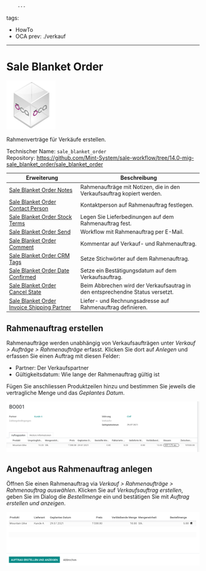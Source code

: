 		---
tags:
- HowTo
- OCA
prev: ./verkauf
---
# Sale Blanket Order
![icon_oca_app](assets/icon_oca_app.png)

Rahmenverträge für Verkäufe erstellen.

Technischer Name: `sale_blanket_order`\
Repository: <https://github.com/Mint-System/sale-workflow/tree/14.0-mig-sale_blanket_order/sale_blanket_order>

| Erweiterung                                                                                             | Beschreibung                                                                  |
| ------------------------------------------------------------------------------------------------------- | ----------------------------------------------------------------------------- |
| [Sale Blanket Order Notes](Sale%20Blanket%20Order%20Notes.md)                                           | Rahmenaufträge mit Notizen, die in den Verkaufsauftrag kopiert werden.        |
| [Sale Blanket Order Contact Person](Sale%20Blanket%20Order%20Contact%20Person.md)                       | Kontaktperson auf Rahmenauftrag festlegen.                                    |
| [Sale Blanket Order Stock Terms](Sale%20Blanket%20Order%20Stock%20Terms.md)                             | Legen Sie Lieferbedinungen auf dem Rahmenauftrag fest.                        |
| [Sale Blanket Order Send](Sale%20Blanket%20Order%20Send.md)                                             | Workflow mit Rahmenauftrag per E-Mail.                                        |
| [Sale Blanket Order Comment](Sale%20Blanket%20Order%20Comment.md)                                       | Kommentar auf Verkauf- und Rahmenauftrag.                                     |
| [Sale Blanket Order CRM Tags](Sale%20Blanket%20Order%20CRM%20Tags.md)                                   | Setze Stichwörter auf dem Rahmenauftrag.                                      |
| [Sale Blanket Order Date Confirmed](Sale%20Blanket%20Order%20Date%20Confirmed.md)                       | Setze ein Bestätigungsdatum auf dem Verkaufsauftrag.                          |
| [Sale Blanket Order Cancel State](Sale%20Blanket%20Order%20Cancel%20State.md)                           | Beim Abbrechen wird der Verkaufsautrag in den entsprechendne Status versetzt. |
| [Sale Blanket Order Invoice Shipping Partner](Sale%20Blanket%20Order%20Invoice%20Shipping%20Partner.md) | Liefer- und Rechnungsadresse auf Rahmenauftrag definieren.                    |

## Rahmenauftrag erstellen

Rahmenaufträge werden unabhängig von Verkaufsaufträgen unter *Verkauf > Aufträge > Rahmenaufträge* erfasst. Klicken Sie dort auf *Anlegen* und erfassen Sie einen Auftrag mit diesen Felder:

* Partner: Der Verkaufspartner
* Gültigkeitsdatum: Wie lange der Rahmenauftrag gültig ist

Fügen Sie anschliessen Produktzeilen hinzu und bestimmen Sie jeweils die vertragliche Menge und das *Geplantes Datum*.

![](assets/Sale%20Blanket%20Order%20Beispiel%20Rahmenauftrag.png)

## Angebot aus Rahmenauftrag anlegen

Öffnen Sie einen Rahmenauftrag via *Verkauf > Rahmenaufträge > Rahmenauftrag auswählen*. Klicken Sie auf *Verkaufsauftrag erstellen*, geben Sie im Dialog die  *Bestellmenge* ein und bestätigen Sie mit *Auftrag erstellen und anzeigen*.

![](assets/Sale%20Blanket%20Order%20Dialog.png)
